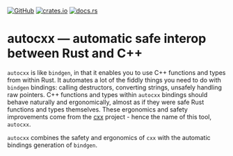 [![GitHub](https://img.shields.io/crates/l/autocxx)](https://github.com/google/autocxx)
[![crates.io](https://img.shields.io/crates/d/autocxx)](https://crates.io/crates/autocxx)
[![docs.rs](https://docs.rs/autocxx/badge.svg)](https://docs.rs/autocxx)

# autocxx — automatic safe interop between Rust and C++

`autocxx` is like `bindgen`, in that it enables you to use C++ functions and types from within Rust. It automates a lot of the fiddly things you need to do with `bindgen` bindings: calling destructors, converting strings, unsafely handling raw pointers. C++ functions and types within `autocxx` bindings should behave naturally and ergonomically, almost as if they were safe Rust functions and types themselves. These ergonomics and safety improvements come from the [cxx](https://cxx.rs) project - hence the name of this tool, `autocxx`.

`autocxx` combines the safety and ergonomics of `cxx` with the automatic bindings generation of `bindgen`.


